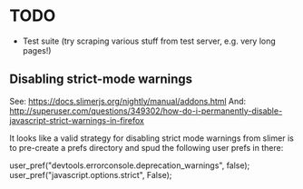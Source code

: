 
# TODO

* Test suite (try scraping various stuff from test server, e.g. very long pages!)

## Disabling strict-mode warnings

See: https://docs.slimerjs.org/nightly/manual/addons.html
And: http://superuser.com/questions/349302/how-do-i-permanently-disable-javascript-strict-warnings-in-firefox

It looks like a valid strategy for disabling strict mode warnings from slimer is to pre-create a prefs directory
and spud the following user prefs in there:

user_pref("devtools.errorconsole.deprecation_warnings", false);
user_pref("javascript.options.strict", False);
